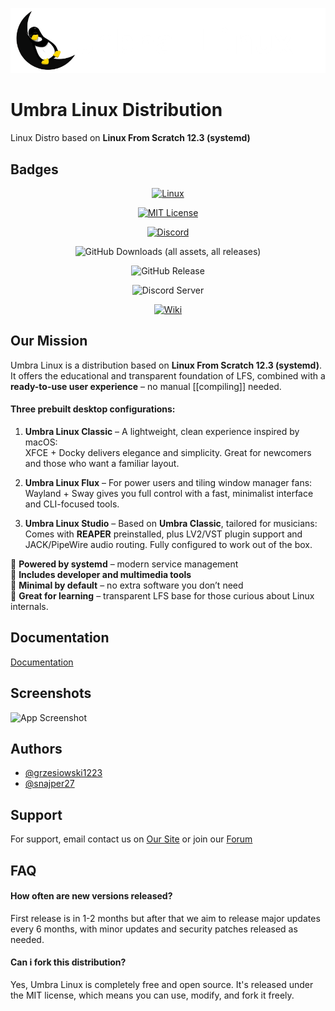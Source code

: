 
![Logo](https://github.com/grzesiowski1223/grzesiowski1223/blob/main/ulLogoLight.png)


# Umbra Linux Distribution

Linux Distro based on **Linux From Scratch 12.3 (systemd)**

## Badges
<div align="center">
  
[![Linux](https://img.shields.io/badge/Linux-FCC624?logo=linux&logoColor=black)](https://linux.org/)

[![MIT License](https://img.shields.io/badge/Licence-MIT-brightgreen)](https://opensource.org/licenses/)

[![Discord](https://img.shields.io/badge/Discord-%235865F2.svg?&logo=discord&logoColor=white)](#)

![GitHub Downloads (all assets, all releases)](https://img.shields.io/github/downloads/grzesiowski1223/UmbraLinux/total)

![GitHub Release](https://img.shields.io/github/v/release/grzesiowski1223/UmbraLinux)


![Discord Server](https://img.shields.io/discord/1383811397644976188?label=Discord&logo=discord)

[![Wiki](https://img.shields.io/badge/Read-wiki-cc5490.svg?logo=github)](https://github.com/grzesiowski1223/UmbraLinux/wiki)
</div>

## Our Mission

Umbra Linux is a distribution based on **Linux From Scratch 12.3 (systemd)**. It offers the educational and transparent foundation of LFS, combined with a **ready-to-use user experience** – no manual [[compiling]] needed.

#### Three prebuilt desktop configurations:

1. **Umbra Linux Classic** – A lightweight, clean experience inspired by macOS:  
    XFCE + Docky delivers elegance and simplicity. Great for newcomers and those who want a familiar layout.
    
2. **Umbra Linux Flux** – For power users and tiling window manager fans:  
    Wayland + Sway gives you full control with a fast, minimalist interface and CLI-focused tools.
    
3. **Umbra Linux Studio** – Based on **Umbra Classic**, tailored for musicians:  
    Comes with **REAPER** preinstalled, plus LV2/VST plugin support and JACK/PipeWire audio routing. Fully configured to work out of the box.
    

🔹 **Powered by systemd** – modern service management  
🔹 **Includes developer and multimedia tools**  
🔹 **Minimal by default** – no extra software you don’t need  
🔹 **Great for learning** – transparent LFS base for those curious about Linux internals. 

## Documentation

[Documentation](https://github.com/grzesiowski1223/UmbraLinux/wiki)


## Screenshots

![App Screenshot](https://via.placeholder.com/468x300?text=App+Screenshot+Here)


## Authors

- [@grzesiowski1223](https://www.github.com/grzesiowski1223)
- [@snajper27](https://www.github.com/snajper27)


## Support

For support, email contact us on [Our Site](https://umbralinux.rf.gd/contact.html) or join our [Forum](https://umbralinux.rf.gd/forum/) 


## FAQ

#### How often are new versions released?

First release is in 1-2 months but after that we aim to release major updates every 6 months, with minor updates and security patches released as needed.

#### Can i fork this distribution?

Yes, Umbra Linux is completely free and open source. It's released under the MIT license, which means you can use, modify, and fork it freely.

